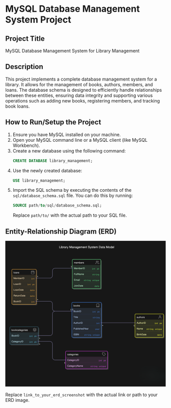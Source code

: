 # MySQL Database Management System Project

## Project Title
MySQL Database Management System for Library Management

## Description
This project implements a complete database management system for a library. It allows for the management of books, authors, members, and loans. The database schema is designed to efficiently handle relationships between these entities, ensuring data integrity and supporting various operations such as adding new books, registering members, and tracking book loans.

## How to Run/Setup the Project
1. Ensure you have MySQL installed on your machine.
2. Open your MySQL command line or a MySQL client (like MySQL Workbench).
3. Create a new database using the following command:
   ```sql
   CREATE DATABASE library_management;
   ```
4. Use the newly created database:
   ```sql
   USE library_management;
   ```
5. Import the SQL schema by executing the contents of the `sql/database_schema.sql` file. You can do this by running:
   ```sql
   SOURCE path/to/sql/database_schema.sql;
   ```
   Replace `path/to/` with the actual path to your SQL file.

## Entity-Relationship Diagram (ERD)
![ERD Diagram](image.png) 

Replace `link_to_your_erd_screenshot` with the actual link or path to your ERD image.